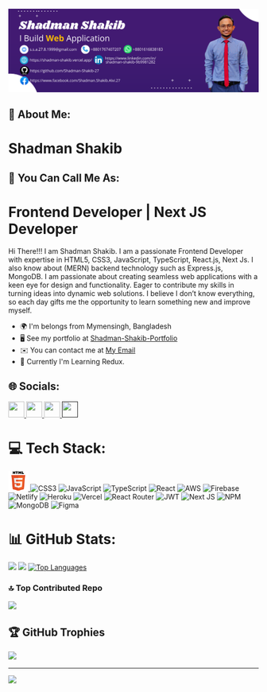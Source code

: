 ![I am GitHub Readme Generator's creator](https://github.com/Shadman-Shakib-27/Shadman-Shakib-27/blob/main/my_github_banner.png)

## 💫 About Me:
# Shadman Shakib
## 💫 You Can Call Me As:
# Frontend Developer | Next JS Developer
Hi There!!! I am Shadman Shakib. I am a passionate Frontend Developer with expertise in HTML5, CSS3, JavaScript, TypeScript, React.js, Next Js. I also know about (MERN) backend technology such as Express.js, MongoDB. I am passionate about creating seamless web applications with a keen eye for design and functionality. Eager to contribute my skills in turning ideas into dynamic web solutions. I believe I don’t know everything, so each day gifts me the opportunity to learn something new and improve myself.

* 🌍  I'm belongs from Mymensingh, Bangladesh
* 🖥️  See my portfolio at [Shadman-Shakib-Portfolio](https://shadman-shakib.vercel.app/)
* ✉️  You can contact me at [My Email](mailto:s.s.a.27.8.1999@gmail.com)
* 🧠  Currently I'm Learning Redux.

## 🌐 Socials:
<p align="left"> <a href="https://www.facebook.com/Shadman.Shakib.Alvi.27" target="_blank" rel="noreferrer"> <picture> <source media="(prefers-color-scheme: dark)" srcset="https://raw.githubusercontent.com/danielcranney/readme-generator/main/public/icons/socials/facebook-dark.svg" /> <source media="(prefers-color-scheme: light)" srcset="https://raw.githubusercontent.com/danielcranney/readme-generator/main/public/icons/socials/facebook.svg" /> <img src="https://raw.githubusercontent.com/danielcranney/readme-generator/main/public/icons/socials/facebook.svg" width="32" height="32" /> </picture> </a> <a href="https://github.com/Shadman-Shakib-27" target="_blank" rel="noreferrer"> <picture> <source media="(prefers-color-scheme: dark)" srcset="https://raw.githubusercontent.com/danielcranney/readme-generator/main/public/icons/socials/github-dark.svg" /> <source media="(prefers-color-scheme: light)" srcset="https://raw.githubusercontent.com/danielcranney/readme-generator/main/public/icons/socials/github.svg" /> <img src="https://raw.githubusercontent.com/danielcranney/readme-generator/main/public/icons/socials/github.svg" width="32" height="32" /> </picture> </a> <a href="https://www.linkedin.com/in/shadman-shakib-9b9981282" target="_blank" rel="noreferrer"> <picture> <source media="(prefers-color-scheme: dark)" srcset="https://raw.githubusercontent.com/danielcranney/readme-generator/main/public/icons/socials/linkedin-dark.svg" /> <source media="(prefers-color-scheme: light)" srcset="https://raw.githubusercontent.com/danielcranney/readme-generator/main/public/icons/socials/linkedin.svg" /> <img src="https://raw.githubusercontent.com/danielcranney/readme-generator/main/public/icons/socials/linkedin.svg" width="32" height="32" /> </picture> </a> <a href="" target="_blank" rel="noreferrer"> <picture> <source media="(prefers-color-scheme: dark)" srcset="https://raw.githubusercontent.com/danielcranney/readme-generator/main/public/icons/socials/twitter-dark.svg" /> <source media="(prefers-color-scheme: light)" srcset="https://raw.githubusercontent.com/danielcranney/readme-generator/main/public/icons/socials/twitter.svg" /> <img src="https://raw.githubusercontent.com/danielcranney/readme-generator/main/public/icons/socials/twitter.svg" width="32" height="32" /> </picture> </a></p>

# 💻 Tech Stack:
<a href="https://www.w3.org/html/" target="_blank" rel="noreferrer"> <img src="https://raw.githubusercontent.com/devicons/devicon/master/icons/html5/html5-original-wordmark.svg" alt="html5" width="40" height="40"/> </a> ![CSS3](https://img.shields.io/badge/css3-%231572B6.svg?style=for-the-badge&logo=css3&logoColor=white) ![JavaScript](https://img.shields.io/badge/javascript-%23323330.svg?style=for-the-badge&logo=javascript&logoColor=%23F7DF1E) ![TypeScript](https://img.shields.io/badge/typescript-%23007ACC.svg?style=for-the-badge&logo=typescript&logoColor=white) ![React](https://img.shields.io/badge/react-%2320232a.svg?style=for-the-badge&logo=react&logoColor=%2361DAFB) ![AWS](https://img.shields.io/badge/AWS-%23FF9900.svg?style=for-the-badge&logo=amazon-aws&logoColor=white) ![Firebase](https://img.shields.io/badge/firebase-%23039BE5.svg?style=for-the-badge&logo=firebase) ![Netlify](https://img.shields.io/badge/netlify-%23000000.svg?style=for-the-badge&logo=netlify&logoColor=#00C7B7) ![Heroku](https://img.shields.io/badge/heroku-%23430098.svg?style=for-the-badge&logo=heroku&logoColor=white) ![Vercel](https://img.shields.io/badge/vercel-%23000000.svg?style=for-the-badge&logo=vercel&logoColor=white) ![React Router](https://img.shields.io/badge/React_Router-CA4245?style=for-the-badge&logo=react-router&logoColor=white)  ![JWT](https://img.shields.io/badge/JWT-black?style=for-the-badge&logo=JSON%20web%20tokens) ![Next JS](https://img.shields.io/badge/Next-black?style=for-the-badge&logo=next.js&logoColor=white) ![NPM](https://img.shields.io/badge/NPM-%23000000.svg?style=for-the-badge&logo=npm&logoColor=white) ![MongoDB](https://img.shields.io/badge/MongoDB-%234ea94b.svg?style=for-the-badge&logo=mongodb&logoColor=white) 	![Figma](https://img.shields.io/badge/figma-%23F24E1E.svg?style=for-the-badge&logo=figma&logoColor=white)

# 📊 GitHub Stats:
![](https://github-readme-stats.vercel.app/api?username=Shadman-Shakib-27&theme=dark&hide_border=false&include_all_commits=true&count_private=false&title_color=00A6ED&text_color=ffffff&icon_color=0891b2&bg_color=1c1917)
<a href="https://github.com/Shadman-Shakib-27"><img src="https://github-readme-streak-stats.herokuapp.com/?user=Shadman-Shakib-27&stroke=ffffff&background=1c1917&ring=00A6ED&fire=00A6ED&currStreakNum=ffffff&currStreakLabel=ffffff&sideNums=00A6ED&sideLabels=ffffff&dates=ffffff&hide_border=false" /></a>
<a href="https://github.com/Shadman-Shakib-27" align="left"><img src="https://github-readme-stats.vercel.app/api/top-langs/?username=Shadman-Shakib-27&langs_count=10&title_color=00A6ED&text_color=ffffff&icon_color=0891b2&bg_color=1c1917&hide_border=false&locale=en&custom_title=Languages%20%That%20%Mostly%20%Used" alt="Top Languages" /></a>


### 🔝 Top Contributed Repo
![](https://github-contributor-stats.vercel.app/api?username=Shadman-Shakib-27&limit=5&theme=dark&combine_all_yearly_contributions=true)

## 🏆 GitHub Trophies
![](https://github-profile-trophy.vercel.app/?username=Shadman-Shakib-27&theme=radical&no-frame=false&no-bg=true&margin-w=4)

---
[![](https://visitcount.itsvg.in/api?id=Shadman-Shakib-27&icon=0&color=0)](https://visitcount.itsvg.in)

